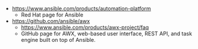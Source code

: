 * https://www.ansible.com/products/automation-platform
  * Red Hat page for Ansible
* https://github.com/ansible/awx
  * https://www.ansible.com/products/awx-project/faq
  * GitHub page for AWX, web-based user interface, REST API, and task engine built on top of Ansible.

